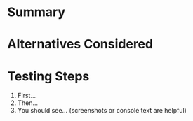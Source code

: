 <!-- Thank you for your contribution to this addon! -->

<!-- rtl_433_mqtt_autodiscovery/rtl_433_mqtt_hass.py is maintained upstream at
     merbanan/rtl_433. In general, changes to that file should be filed as a
     pull request there first.
     -->

<!-- Please open normal feature and bug fix requests against the "next" branch.
     This allows us to merge changes without immediately sending the change to
     addon users.
     -->

# Summary

<!-- Write a summary of what you're trying to solve, with links to any relevant
     issues, and how this PR solves it.
     -->

# Alternatives Considered

<!-- Are there other ways to add the feature or solve the bug you considered?
     Why didn't you pursue them further?
     -->

# Testing Steps

1. First...
2. Then...
3. You should see... (screenshots or console text are helpful)